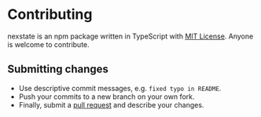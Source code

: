 # Contributing

nexstate is an npm package written in TypeScript with [MIT License](https://github.com/Hawmex/nexstate/blob/main/LICENSE). Anyone is welcome to contribute.

## Submitting changes

- Use descriptive commit messages, e.g. `fixed typo in README`.
- Push your commits to a new branch on your own fork.
- Finally, submit a [pull request](https://help.github.com/articles/about-pull-requests/) and describe your changes.
